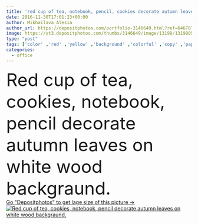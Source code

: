 ```yaml
---
title: 'red cup of tea, notebook, pencil, cookies decorate autumn leaves'
date: 2016-11-30T17:01:23+00:00
author: Mikhailava_Alesia
author_url: https://depositphotos.com/portfolio-3146649.html?ref=64678756
image: https://st3.depositphotos.com/thumbs/3146649/image/13198/131980566/api_thumb_450.jpg?forcejpeg=true
type: "post"
tags: ['color' ,'red' ,'yellow' ,'background' ,'colorful' ,'copy' ,'paper' ,'space' ,'decoration' ,'business' ,'empty' ,'love' ,'season' ,'leaf' ,'texture' ,'autumn' ,'orange' ,'natural' ,'wooden' ,'fall' ,'pattern' ,'card' ,'foliage' ,'frame' ,'harvest' ,'symbol' ,'creative' ,'concept' ,'office' ,'blank' ,'message' ,'text' ,'romantic' ,'school' ,'letter' ,'note' ,'desk' ,'drawing' ,'notepad' ,'pad' ,'book' ,'education' ,'pencil' ,'floor' ,'page' ,'artist' ,'vinyl' ,'write' ,'graphite' ,'diary' ]
categories: 
  - office
---
```

<div aling="center">
            <font size="60"> Red cup of tea, cookies, notebook, pencil decorate autumn leaves on white wood backgraund.</font>   
</div>
<div>
    <a href='https://st3.depositphotos.com/thumbs/3146649/image/13198/131980566/api_thumb_450.jpg?forcejpeg=true?ref=64678756' target=_blank > Go "Depositphotos" to get lage size of this picture ->
        <img href='https://st3.depositphotos.com/thumbs/3146649/image/13198/131980566/api_thumb_450.jpg?forcejpeg=true?ref=64678756' src='https://st3.depositphotos.com/3146649/13198/i/950/depositphotos_131980566-stock-photo-red-cup-of-tea-notebook.jpg?forcejpeg=true' alt='Red cup of tea, cookies, notebook, pencil decorate autumn leaves on white wood backgraund.' >
    </a>
</div>

